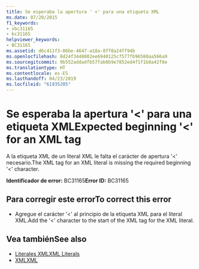 ```yaml
---
title: Se esperaba la apertura ' <' para una etiqueta XML
ms.date: 07/20/2015
f1_keywords:
- vbc31165
- bc31165
helpviewer_keywords:
- BC31165
ms.assetid: d6c411f3-06be-4647-a18a-8ff8a24ff94b
ms.openlocfilehash: 8d24f3448002ee6940125cf577fb96580aa566a9
ms.sourcegitcommit: 9b552addadfb57fab0b9e7852ed4f1f1b8a42f8e
ms.translationtype: HT
ms.contentlocale: es-ES
ms.lasthandoff: 04/23/2019
ms.locfileid: "61935205"
---
```

# <a name="expected-beginning--for-an-xml-tag"></a><span data-ttu-id="dec7b-102">Se esperaba la apertura '\<' para una etiqueta XML</span><span class="sxs-lookup"><span data-stu-id="dec7b-102">Expected beginning '\<' for an XML tag</span></span>
<span data-ttu-id="dec7b-103">A la etiqueta XML de un literal XML le falta el carácter de apertura '<' necesario.</span><span class="sxs-lookup"><span data-stu-id="dec7b-103">The XML tag for an XML literal is missing the required beginning '<' character.</span></span>  
  
 <span data-ttu-id="dec7b-104">**Identificador de error:** BC31165</span><span class="sxs-lookup"><span data-stu-id="dec7b-104">**Error ID:** BC31165</span></span>  
  
## <a name="to-correct-this-error"></a><span data-ttu-id="dec7b-105">Para corregir este error</span><span class="sxs-lookup"><span data-stu-id="dec7b-105">To correct this error</span></span>  
  
- <span data-ttu-id="dec7b-106">Agregue el carácter '<' al principio de la etiqueta XML para el literal XML.</span><span class="sxs-lookup"><span data-stu-id="dec7b-106">Add the '<' character to the start of the XML tag for the XML literal.</span></span>  
  
## <a name="see-also"></a><span data-ttu-id="dec7b-107">Vea también</span><span class="sxs-lookup"><span data-stu-id="dec7b-107">See also</span></span>

- [<span data-ttu-id="dec7b-108">Literales XML</span><span class="sxs-lookup"><span data-stu-id="dec7b-108">XML Literals</span></span>](../../visual-basic/language-reference/xml-literals/index.md)
- [<span data-ttu-id="dec7b-109">XML</span><span class="sxs-lookup"><span data-stu-id="dec7b-109">XML</span></span>](../../visual-basic/programming-guide/language-features/xml/index.md)
